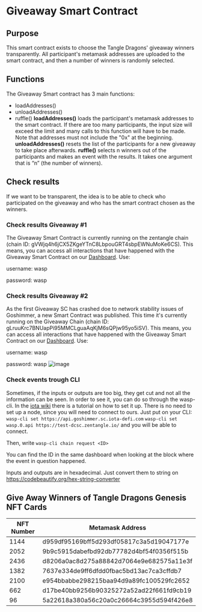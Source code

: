 # Giveaway Smart Contract
## Purpose
This smart contract exists to choose the Tangle Dragons' giveaway winners transparently. All participant's metamask addresses are uploaded to the smart contract, and then a number of winners is randomly selected.
## Functions
The Giveaway Smart contract has 3 main functions:
* loadAddresses()
* unloadAddresses()
* ruffle()
**loadAddresses()** loads the participant's metamask addresses to the smart contract. If there are too many participants, the input size will exceed the limit and many calls to this function will have to be made. Note that addresses must not include the "0x" at the beginning.
**unloadAddresses()** resets the list of the participants for a new giveaway to take place afterwards.
**ruffle()** selects n winners out of the participants and makes an event with the results. It takes one argument that is “n” (the number of winners).

## Check results
If we want to be transparent, the idea is to be able to check who participated on the giveaway and who has the smart contract chosen as the winners.
### Check results Giveaway #1
The Giveaway Smart Contract is currently running on the zentangle chain (chain ID: gVWjq4h6jCX5ZKgeYTnC8LbpouGRT4sbpEWNuMoKe6CS). This means, you can access all interactions that have happened with the Giveaway Smart Contract on our [Dashboard](https://dash-wasp.zentangle.io/chain/gVWjq4h6jCX5ZKgeYTnC8LbpouGRT4sbpEWNuMoKe6CS/contract/31774d34). Use:

username: wasp

password: wasp
### Check results Giveaway #2
As the first Giveaway SC has crashed doe to network stability issues of Goshimmer, a new Smart Contract was published. This time it's currently running on the Giveaway Chain (chain ID: gLruuKrc7BNUapPi95MMCLguaAqKjM6sQPjw95yo5iSV). This means, you can access all interactions that have happened with the Giveaway Smart Contract on our [Dashboard](http://test-dcsc.zentangle.io:7000/chain/gLruuKrc7BNUapPi95MMCLguaAqKjM6sQPjw95yo5iSV/block/7). Use:

username: wasp

password: wasp
![image](https://user-images.githubusercontent.com/41125296/162103300-723db9bc-48d5-41c4-92b2-730ad07d88ce.png)
### Check events trough CLI
Sometimes, if the inputs or outputs are too big, they get cut and not all the information can be seen.
In order to see it, you can do so through the wasp-cli.
In the [iota wiki](https://wiki.iota.org/smart-contracts/guide/chains_and_nodes/running-a-node) there is a tutorial on how to set it up. There is no need to set up a node, since you will need to connect to ours. Just put on your CLI:
`wasp-cli set https://api.goshimmer.sc.iota-defi.com`
`wasp-cli set wasp.0.api https://test-dcsc.zentangle.io/`
and you will be able to connect.


Then, write 
`wasp-cli chain request <ID>`


You can find the ID in the same dashboard when looking at the block where the event in question happened.

Inputs and outputs are in hexadecimal. Just convert them to string on https://codebeautify.org/hex-string-converter

## Give Away Winners of Tangle Dragons Genesis NFT Cards

| NFT Number | Metamask Address
| -------- | -------- |
| 1144     | d959df95169bff5d293df05817c3a5d19047177e  |
| 2052     | 9b9c5915dabefbd92db77782d4bf54f0356f515b  |
| 2436     | d8206a0ac8d275a88842d7064e9e682575a11e3f  |
| 1382     | 7637e334de9ff6dfdd0fbac5bd13ac7ca3cffdb7  |
| 2100     | e954bbabbe298215baa94d9a89fc100529fc2652  |
| 662     | d17be40bb9256b90325272a52ad22f661fd9cb19  |
| 96     | 5a22618a380a56c20a0c26664c3955d594f426e8  |
